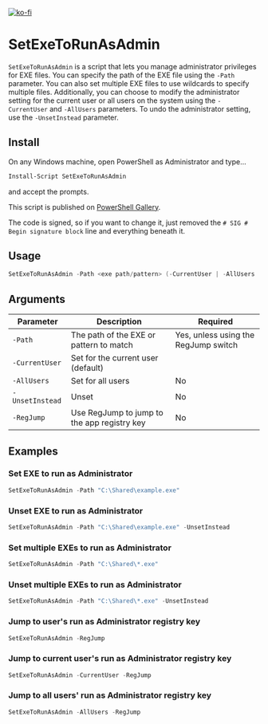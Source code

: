 [![ko-fi](https://ko-fi.com/img/githubbutton_sm.svg)](https://ko-fi.com/asheroto)
# SetExeToRunAsAdmin

`SetExeToRunAsAdmin` is a script that lets you manage administrator privileges for EXE files. You can specify the path of the EXE file using the `-Path` parameter. You 
can also set multiple EXE files to use wildcards to specify multiple files. Additionally, you can choose to modify the administrator setting for the current user or all users on the system using the `-CurrentUser` and `-AllUsers` parameters. To undo the administrator setting, use the `-UnsetInstead` parameter.

## Install

On any Windows machine, open PowerShell as Administrator and type...

```powershell
Install-Script SetExeToRunAsAdmin
```

and accept the prompts.

This script is published on [PowerShell Gallery](https://www.powershellgallery.com/packages/SetExeToRunAsAdmin).

The code is signed, so if you want to change it, just removed the `# SIG # Begin signature block` line and everything beneath it.

## Usage

```powershell
SetExeToRunAsAdmin -Path <exe path/pattern> (-CurrentUser | -AllUsers | -UnsetInstead | -RegJump)
```

## Arguments

|Parameter|Description|Required|
|---|---|---|
|`-Path`|The path of the EXE or pattern to match|Yes, unless using the RegJump switch|
|`-CurrentUser`|Set for the current user (default)
|`-AllUsers`|Set for all users|No|
|`-UnsetInstead`|Unset|No
|`-RegJump`|Use RegJump to jump to the app registry key|No|

## Examples

### Set EXE to run as Administrator

```powershell
SetExeToRunAsAdmin -Path "C:\Shared\example.exe"
```

### Unset EXE to run as Administrator

```powershell
SetExeToRunAsAdmin -Path "C:\Shared\example.exe" -UnsetInstead
```

### Set multiple EXEs to run as Administrator

```powershell
SetExeToRunAsAdmin -Path "C:\Shared\*.exe"
```

### Unset multiple EXEs to run as Administrator

```powershell
SetExeToRunAsAdmin -Path "C:\Shared\*.exe" -UnsetInstead
```

### Jump to user's run as Administrator registry key

```powershell
SetExeToRunAsAdmin -RegJump
```

### Jump to current user's run as Administrator registry key

```powershell
SetExeToRunAsAdmin -CurrentUser -RegJump
```

### Jump to all users' run as Administrator registry key

```powershell
SetExeToRunAsAdmin -AllUsers -RegJump
```